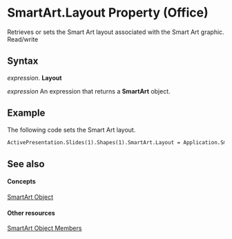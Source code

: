
# SmartArt.Layout Property (Office)

Retrieves or sets the Smart Art layout associated with the Smart Art graphic. Read/write


## Syntax

 _expression_. **Layout**

 _expression_ An expression that returns a **SmartArt** object.


## Example

The following code sets the Smart Art layout.


```vb
ActivePresentation.Slides(1).Shapes(1).SmartArt.Layout = Application.SmartArtLayouts(1)
```


## See also


#### Concepts


[SmartArt Object](24332c9b-87c9-7678-9d9f-9e25f2370afc.md)
#### Other resources


[SmartArt Object Members](60a9e7bf-8948-2c30-f206-61e7c46c1928.md)